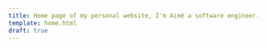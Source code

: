 ```yaml
---
title: Home page of my personal website, I'm Aimé a software engineer.
template: home.html
draft: true
---
```

